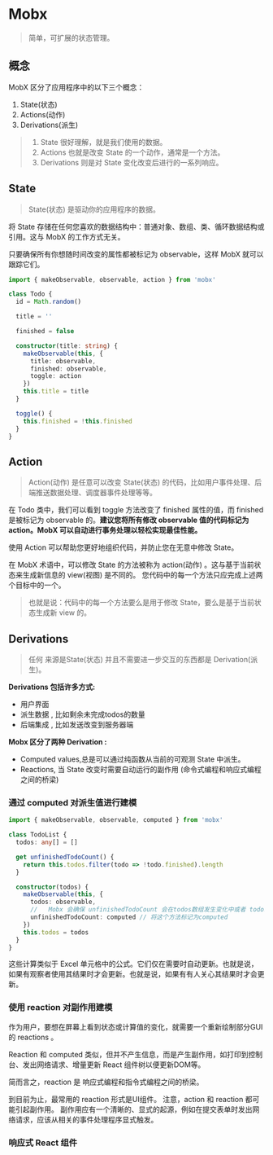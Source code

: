 # Mobx

> 简单，可扩展的状态管理。

## 概念

MobX 区分了应用程序中的以下三个概念：

1. State(状态)
2. Actions(动作)
3. Derivations(派生)

> 1. State 很好理解，就是我们使用的数据。
> 2. Actions 也就是改变 State 的一个动作，通常是一个方法。
> 3. Derivations 则是对 State 变化改变后进行的一系列响应。

## State

> State(状态) 是驱动你的应用程序的数据。

将 State 存储在任何您喜欢的数据结构中：普通对象、数组、类、循环数据结构或引用。这与 MobX 的工作方式无关。

只要确保所有你想随时间改变的属性都被标记为 observable，这样 MobX 就可以跟踪它们。

```ts
import { makeObservable, observable, action } from 'mobx'

class Todo {
  id = Math.random()

  title = ''

  finished = false

  constructor(title: string) {
    makeObservable(this, {
      title: observable,
      finished: observable,
      toggle: action
    })
    this.title = title
  }

  toggle() {
    this.finished = !this.finished
  }
}
```

## Action

> Action(动作) 是任意可以改变 State(状态) 的代码，比如用户事件处理、后端推送数据处理、调度器事件处理等等。

在 Todo 类中，我们可以看到 toggle 方法改变了 finished 属性的值，而 finished 是被标记为 observable 的。**建议您将所有修改 observable 值的代码标记为 action。MobX 可以自动进行事务处理以轻松实现最佳性能。**

使用 Action 可以帮助您更好地组织代码，并防止您在无意中修改 State。

在 MobX 术语中，可以修改 State 的方法被称为 action(动作) 。这与基于当前状态来生成新信息的 view(视图) 是不同的。 您代码中的每一个方法只应完成上述两个目标中的一个。

> 也就是说：代码中的每一个方法要么是用于修改 State，要么是基于当前状态生成新 view 的。

## Derivations

> 任何 来源是State(状态) 并且不需要进一步交互的东西都是 Derivation(派生)。

**Derivations 包括许多方式:**

- 用户界面
- 派生数据 , 比如剩余未完成todos的数量
- 后端集成 , 比如发送改变到服务器端

**Mobx 区分了两种 Derivation :**

- Computed values,总是可以通过纯函数从当前的可观测 State 中派生。
- Reactions, 当 State 改变时需要自动运行的副作用 (命令式编程和响应式编程之间的桥梁)

### 通过 computed 对派生值进行建模

```ts
import { makeObservable, observable, computed } from 'mobx'

class TodoList {
  todos: any[] = []

  get unfinishedTodoCount() {
    return this.todos.filter(todo => !todo.finished).length
  }

  constructor(todos) {
    makeObservable(this, {
      todos: observable,
      //   Mobx 会确保 unfinishedTodoCount 会在todos数组发生变化中或者 todos中的一个对象中的 finished属性被修改时自动更新。
      unfinishedTodoCount: computed // 将这个方法标记为computed
    })
    this.todos = todos
  }
}

```

这些计算类似于 Excel 单元格中的公式。它们仅在需要时自动更新。也就是说，如果有观察者使用其结果时才会更新。也就是说，如果有有人关心其结果时才会更新。

### 使用 reaction 对副作用建模

作为用户，要想在屏幕上看到状态或计算值的变化，就需要一个重新绘制部分GUI的 reactions 。

Reaction 和 computed 类似，但并不产生信息，而是产生副作用，如打印到控制台、发出网络请求、增量更新 React 组件树以便更新DOM等。

简而言之，reaction 是 响应式编程和指令式编程之间的桥梁。

到目前为止，最常用的 reaction 形式是UI组件。 注意，action 和 reaction 都可能引起副作用。 副作用应有一个清晰的、显式的起源，例如在提交表单时发出网络请求，应该从相关的事件处理程序显式触发。

### 响应式 React 组件
